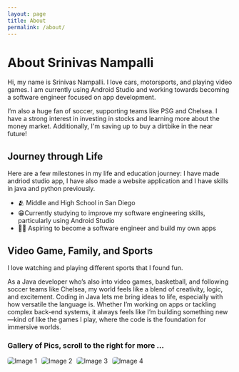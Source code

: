 ```yaml
---
layout: page
title: About
permalink: /about/
---
```



<h1>About Srinivas Nampalli</h1>

<p>Hi, my name is Srinivas Nampalli. I love cars, motorsports, and playing video games. I am currently using Android Studio and working towards becoming a software engineer focused on app development.</p>

<p>I’m also a huge fan of soccer, supporting teams like PSG and Chelsea. I have a strong interest in investing in stocks and learning more about the money market. Additionally, I'm saving up to buy a dirtbike in the near future!</p>

<h2>Journey through Life</h2>
<p>Here are a few milestones in my life and education journey: I have made andriod studio app, I have also made a website application and I have skills in java and python previously.</p>

<ul>
  <li>🫂 Middle and High School in San Diego</li>
  <li> 😁Currently studying to improve my software engineering skills, particularly using Android Studio</li>
  <li>🧑‍🚒 Aspiring to become a software engineer and build my own apps</li>
</ul>

<h2>Video Game, Family, and Sports</h2>
<p>I love watching and playing different sports that I found fun.</p>

<p>As a Java developer who’s also into video games, basketball, and following soccer teams like Chelsea, my world feels like a blend of creativity, logic, and excitement. Coding in Java lets me bring ideas to life, especially with how versatile the language is. Whether I’m working on apps or tackling complex back-end systems, it always feels like I’m building something new—kind of like the games I play, where the code is the foundation for immersive worlds.</p>


<h3>Gallery of Pics, scroll to the right for more ...</h3>
<div class="image-gallery">
  <img src="{{site.baseurl}}/images/skysports-mason-mount-graphic_5369617.jpg" alt="Image 1" />
  <img src="{{site.baseurl}}/images/Fortnite1.jpg" alt="Image 2" />
  <img src="{{site.baseurl}}/images/apex.jpg" alt="Image 3" />
  <img src="{{site.baseurl}}/images/basket.jpg" alt="Image 4" />
</div>


<div id="grid_container" class="grid-container">
  <!-- Flags and descriptions populated by JavaScript -->
</div>

<script>
var container = document.getElementById("grid_container");
var living_in_the_world = [
  
  {"flag": "https://upload.wikimedia.org/wikipedia/en/thumb/3/36/Prancing_horse.svg/1024px-Prancing_horse.svg.png", "greeting": "Favorite Racing Team", "description": "England - 2 years"},
];

for (const location of living_in_the_world) {
  var gridItem = document.createElement("div");
  gridItem.className = "grid-item";
  
  var img = document.createElement("img");
  img.src = location.flag;
  img.alt = location.flag + " Flag";
  
  var description = document.createElement("p");
  description.textContent = location.description;
  
  var greeting = document.createElement("p");
  greeting.textContent = location.greeting;
  
  gridItem.appendChild(img);
  gridItem.appendChild(description);
  gridItem.appendChild(greeting);
  
  container.appendChild(gridItem);
}
</script>

<style>
.grid-container {
  display: grid;
  grid-template-columns: repeat(auto-fill, minmax(150px, 1fr));
  gap: 10px;
}

.grid-item {
  text-align: center;
}

.grid-item img {
  width: 100%;
  height: 100px;
  object-fit: contain;
}

.grid-item p {
  margin: 5px 0;
}

.image-gallery {
  display: flex;
  flex-wrap: nowrap;
  overflow-x: auto;
  gap: 10px;
}

.image-gallery img {
  max-height: 150px;
  object-fit: cover;
  border-radius: 5px;
}
</style>


   